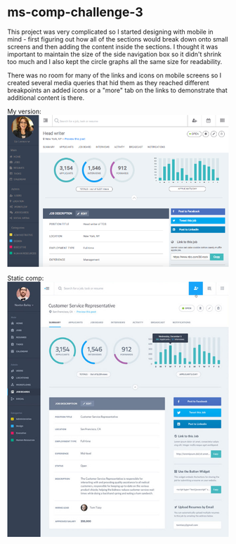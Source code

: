 # ms-comp-challenge-3

This project was very complicated so I started designing with mobile in mind - first figuring out how all of the sections would break down onto small screens and then adding the content inside the sections. I thought it was important to maintain the size of the side navigation box so it didn't shrink too much and I also kept the circle graphs all the same size for readability. 

There was no room for many of the links and icons on mobile screens so I created several media queries that hid them as they reached different breakpoints an added icons or a "more" tab on the links to demonstrate that additional content is there. 



My version: 
![alt text](https://github.com/mariastlouis/ms-comp-challenge-3/blob/master/ms-comp-challenge-screen.png)

Static comp: 
![alt text](https://github.com/mariastlouis/ms-comp-challenge-3/blob/master/static-comp-challenge-3.jpg)
